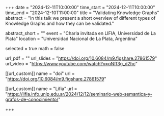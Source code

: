 +++
date = "2024-12-11T10:00:00"
time_start = "2024-12-11T10:00:00"
time_end = "2024-12-10T11:00:00"
title = "Validating Knowledge Graphs"
abstract = "In this talk we present a short overview of different types of Knowledge Graphs and how they can be validated."

abstract_short = ""
event = "Charla invitada en LIFIA, Universidad de La Plata"
location = "Universidad Nacional de La Plata, Argentina"

selected = true
math = false

url_pdf = ""
url_slides = "https://doi.org/10.6084/m9.figshare.27861579"
url_video = "https://www.youtube.com/watch?v=qNff3g_d2hc"

[[url_custom]]
name = "doi"
url = "https://doi.org/10.6084/m9.figshare.27861579"

[[url_custom]]
name = "Lifia"
url = "https://lifia.info.unlp.edu.ar/2024/12/12/seminario-web-semantica-y-grafos-de-conocimiento/"

+++